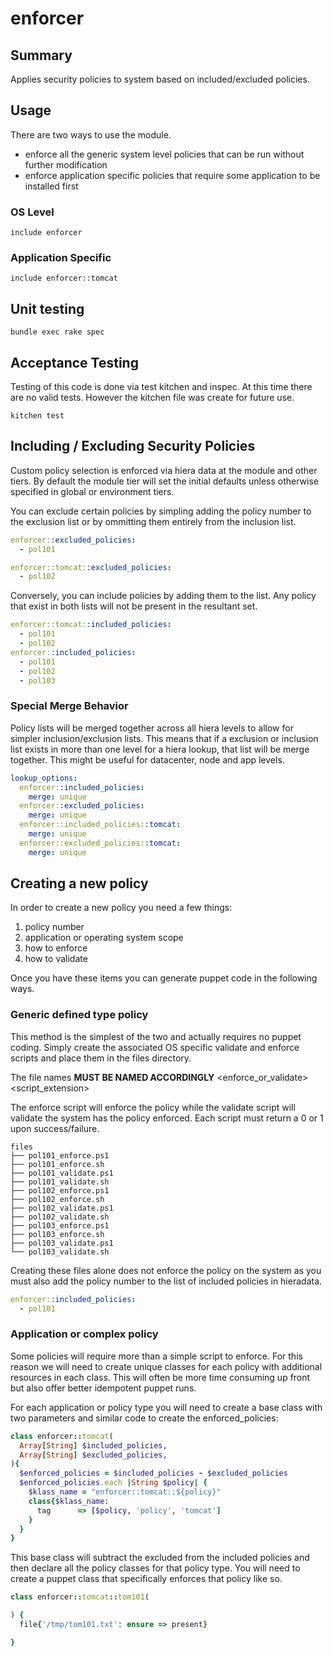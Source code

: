 # enforcer

## Summary

Applies security policies to system based on included/excluded policies.

## Usage

There are two ways to use the module.

- enforce all the generic system level policies that can be run without further modification
- enforce application specific policies that require some application to be installed first

### OS Level

`include enforcer`

### Application Specific

`include enforcer::tomcat`

## Unit testing

`bundle exec rake spec`

## Acceptance Testing

Testing of this code is done via test kitchen and inspec. At this time there are no valid tests. However the kitchen file was create for future use.

`kitchen test`

## Including / Excluding Security Policies

Custom policy selection is enforced via hiera data at the module and other tiers. By default
the module tier will set the initial defaults unless otherwise specified in global or environment tiers.

You can exclude certain policies by simpling adding the policy number to the exclusion list or by ommitting them entirely from the inclusion list.

```yaml
enforcer::excluded_policies:
  - pol101

enforcer::tomcat::excluded_policies:
  - pol102
```

Conversely, you can include policies by adding them to the list. Any policy that exist in both lists will not be present in the resultant set.

```yaml
enforcer::tomcat::included_policies:
  - pol101
  - pol102
enforcer::included_policies:
  - pol101
  - pol102
  - pol103
```

### Special Merge Behavior

Policy lists will be merged together across all hiera levels to allow for simpler inclusion/exclusion lists. This means that if a exclusion or inclusion list exists in more than
one level for a hiera lookup, that list will be merge together. This might be useful for datacenter, node and app levels.

```yaml
lookup_options:
  enforcer::included_policies:
    merge: unique
  enforcer::excluded_policies:
    merge: unique
  enforcer::included_policies::tomcat:
    merge: unique
  enforcer::excluded_policies::tomcat:
    merge: unique
```

## Creating a new policy

In order to create a new policy you need a few things:

1. policy number
2. application or operating system scope
3. how to enforce
4. how to validate

Once you have these items you can generate puppet code in the following ways.

### Generic defined type policy

This method is the simplest of the two and actually requires no puppet coding. Simply create
the associated OS specific validate and enforce scripts and place them in the files directory.

The file names **MUST BE NAMED ACCORDINGLY** <policyname><enforce_or_validate><script_extension>

The enforce script will enforce the policy while the validate script will validate the system has the policy enforced. Each script must return a 0 or 1 upon success/failure.

```
files
├── pol101_enforce.ps1
├── pol101_enforce.sh
├── pol101_validate.ps1
├── pol101_validate.sh
├── pol102_enforce.ps1
├── pol102_enforce.sh
├── pol102_validate.ps1
├── pol102_validate.sh
├── pol103_enforce.ps1
├── pol103_enforce.sh
├── pol103_validate.ps1
└── pol103_validate.sh
```

Creating these files
alone does not enforce the policy on the system as you must also add the policy number to the list
of included policies in hieradata.

```yaml
enforcer::included_policies:
  - pol101
```

### Application or complex policy

Some policies will require more than a simple script to enforce. For this reason we will
need to create unique classes for each policy with additional resources in each class. This will often be more time consuming up front but also offer better idempotent puppet runs.

For each application or policy type you will need to create a base class with two parameters and similar code to create the enforced_policies:

```ruby
class enforcer::tomcat(
  Array[String] $included_policies,
  Array[String] $excluded_policies,
){
  $enforced_policies = $included_policies - $excluded_policies
  $enforced_policies.each |String $policy| {
    $klass_name = "enforcer::tomcat::${policy}"
    class{$klass_name:
      tag      => [$policy, 'policy', 'tomcat']
    }
  }
}

```

This base class will subtract the excluded from the included policies and then declare
all the policy classes for that policy type. You will need to create a puppet class that specifically enforces that policy like so.

```ruby
class enforcer::tomcat::tom101(

) {
  file{'/tmp/tom101.txt': ensure => present}

}

```
